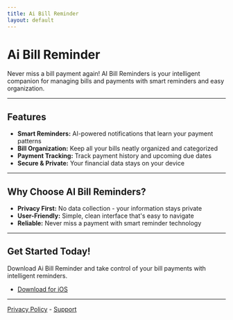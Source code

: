 ```yaml
---
title: Ai Bill Reminder
layout: default
---
```


# Ai Bill Reminder

Never miss a bill payment again! AI Bill Reminders is your intelligent companion for managing bills and payments with smart reminders and easy organization.

---

## Features
- **Smart Reminders:** AI-powered notifications that learn your payment patterns
- **Bill Organization:** Keep all your bills neatly organized and categorized
- **Payment Tracking:** Track payment history and upcoming due dates
- **Secure & Private:** Your financial data stays on your device

---

## Why Choose AI Bill Reminders?
- **Privacy First:** No data collection - your information stays private
- **User-Friendly:** Simple, clean interface that's easy to navigate
- **Reliable:** Never miss a payment with smart reminder technology

---

## Get Started Today!
Download Ai Bill Reminder and take control of your bill payments with intelligent reminders.

- [Download for iOS](https://apps.apple.com/us/app/ai-bill-reminders/id1234567890)

---

[Privacy Policy](./policy.md) - [Support](./support.md) 

